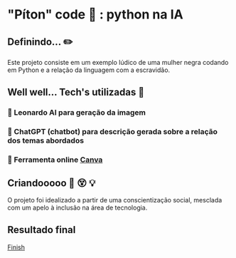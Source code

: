 # "Píton" code :snake: : python na IA

## Definindo... :pencil2:
Este projeto consiste em um exemplo lúdico de uma mulher negra codando em Python e a relação da linguagem com a escravidão.

## Well well... Tech's utilizadas 🤖
### 🎯 Leonardo AI para geração da imagem
### 🎯 ChatGPT (chatbot) para descrição gerada sobre a relação dos temas abordados
### 🎯 Ferramenta online [Canva](https://www.canva.com/)

## Criandooooo 🧐 :dizzy_face: :bulb:
O projeto foi idealizado a partir de uma conscientização social, mesclada com um apelo à inclusão na área de tecnologia.

## Resultado final
[Finish](https://www.canva.com/design/DAF48YtmBmY/IiOpsYVSBS_ENWvieS0f0w/view?utm_content=DAF48YtmBmY&utm_campaign=designshare&utm_medium=link&utm_source=editor)
